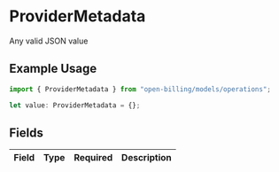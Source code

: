# ProviderMetadata

Any valid JSON value

## Example Usage

```typescript
import { ProviderMetadata } from "open-billing/models/operations";

let value: ProviderMetadata = {};
```

## Fields

| Field       | Type        | Required    | Description |
| ----------- | ----------- | ----------- | ----------- |